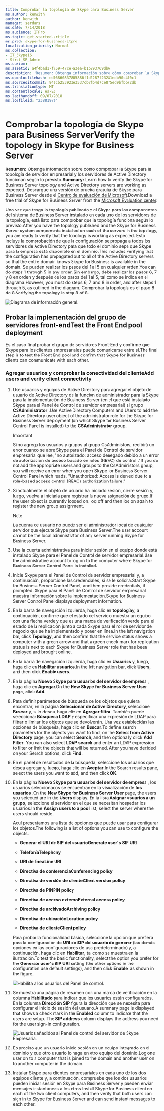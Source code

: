 ```yaml
---
title: Comprobar la topología de Skype para Business Server
ms.author: kenwith
author: kenwith
manager: serdars
ms.date: 7/14/2018
ms.audience: ITPro
ms.topic: get-started-article
ms.prod: skype-for-business-itpro
localization_priority: Normal
ms.collection:
- IT_Skype16
- Strat_SB_Admin
ms.custom: ''
ms.assetid: a4f4bad1-fc59-47ce-a3ea-b1b893769db6
description: 'Resumen: Obtenga información sobre cómo comprobar la Skype para la topología de servidor empresarial y los servidores de Active Directory funcionan según lo previsto. Descargue una versión de prueba gratuita de Skype para Business Server desde el Evaluation de Microsoft center en: https://www.microsoft.com/evalcenter/evaluate-skype-for-business-server.'
ms.openlocfilehash: ed06860837805886f1d2287f23281edb90c470c1
ms.sourcegitcommit: 940cb253923e3537cb7fb4d7ce875ed9bfbb72db
ms.translationtype: MT
ms.contentlocale: es-ES
ms.lasthandoff: 09/07/2018
ms.locfileid: "23881976"
---
```

# <a name="verify-the-topology-in-skype-for-business-server"></a><span data-ttu-id="f72cd-104">Comprobar la topología de Skype para Business Server</span><span class="sxs-lookup"><span data-stu-id="f72cd-104">Verify the topology in Skype for Business Server</span></span>
 
<span data-ttu-id="f72cd-105">**Resumen:** Obtenga información sobre cómo comprobar la Skype para la topología de servidor empresarial y los servidores de Active Directory funcionan según lo previsto.</span><span class="sxs-lookup"><span data-stu-id="f72cd-105">**Summary:** Learn how to verify the Skype for Business Server topology and Active Directory servers are working as expected.</span></span> <span data-ttu-id="f72cd-106">Descargue una versión de prueba gratuita de Skype para Business Server desde el [Centro de evaluación de Microsoft](https://www.microsoft.com/evalcenter/evaluate-skype-for-business-server).</span><span class="sxs-lookup"><span data-stu-id="f72cd-106">Download a free trial of Skype for Business Server from the [Microsoft Evaluation center](https://www.microsoft.com/evalcenter/evaluate-skype-for-business-server).</span></span>
  
<span data-ttu-id="f72cd-107">Una vez que tenga la topología publicada y el Skype para los componentes del sistema de Business Server instalado en cada uno de los servidores de la topología, está listo para comprobar que la topología funciona según lo previsto.</span><span class="sxs-lookup"><span data-stu-id="f72cd-107">After you have the topology published and the Skype for Business Server system components installed on each of the servers in the topology, you are ready to verify that the topology is working as expected.</span></span> <span data-ttu-id="f72cd-108">Esto incluye la comprobación de que la configuración se propaga a todos los servidores de Active Directory para que todo el dominio sepa que Skype para la empresa está disponible en el dominio.</span><span class="sxs-lookup"><span data-stu-id="f72cd-108">This includes verifying that the configuration has propagated out to all of the Active Directory servers so that the entire domain knows Skype for Business is available in the domain.</span></span> <span data-ttu-id="f72cd-109">Se pueden realizar los pasos del 1 al 5 en cualquier orden.</span><span class="sxs-lookup"><span data-stu-id="f72cd-109">You can do steps 1 through 5 in any order.</span></span> <span data-ttu-id="f72cd-110">Sin embargo, debe realizar los pasos 6, 7 y 8 en orden y después de los pasos del 1 al 5, tal como se indica en el diagrama.</span><span class="sxs-lookup"><span data-stu-id="f72cd-110">However, you must do steps 6, 7, and 8 in order, and after steps 1 through 5, as outlined in the diagram.</span></span> <span data-ttu-id="f72cd-111">Comprobar la topología es el paso 8 de 8.</span><span class="sxs-lookup"><span data-stu-id="f72cd-111">Verifying the topology is step 8 of 8.</span></span>
  
![Diagrama de información general.](../../media/c8698b53-1282-4978-a9a6-ca3f7a778f60.png)
  
## <a name="test-the-front-end-pool-deployment"></a><span data-ttu-id="f72cd-113">Probar la implementación del grupo de servidores front-end</span><span class="sxs-lookup"><span data-stu-id="f72cd-113">Test the Front End pool deployment</span></span>

<span data-ttu-id="f72cd-114">Es el paso final probar el grupo de servidores Front-End y confirme que Skype para los clientes empresariales puede comunicarse entre sí.</span><span class="sxs-lookup"><span data-stu-id="f72cd-114">The final step is to test the Front End pool and confirm that Skype for Business clients can communicate with each other.</span></span> 
  
### <a name="add-users-and-verify-client-connectivity"></a><span data-ttu-id="f72cd-115">Agregar usuarios y comprobar la conectividad del cliente</span><span class="sxs-lookup"><span data-stu-id="f72cd-115">Add users and verify client connectivity</span></span>

1. <span data-ttu-id="f72cd-116">Use usuarios y equipos de Active Directory para agregar el objeto de usuario de Active Directory de la función de administrador para la Skype para la implementación de Business Server (en el que está instalado Skype para el Panel de Control de servidor empresarial) al grupo **CSAdministrator** .</span><span class="sxs-lookup"><span data-stu-id="f72cd-116">Use Active Directory Computers and Users to add the Active Directory user object of the administrator role for the Skype for Business Server deployment (on which Skype for Business Server Control Panel is installed) to the **CSAdministrator** group.</span></span>
    
    > [!IMPORTANT]
    > <span data-ttu-id="f72cd-117">Si no agrega los usuarios y grupos al grupo CsAdministors, recibirá un error cuando se abre Skype para el Panel de Control de servidor empresarial que lee, "no autorizado: acceso denegado debido a un error de autorización de acceso basado en roles (RBAC) de control ."</span><span class="sxs-lookup"><span data-stu-id="f72cd-117">If you do not add the appropriate users and groups to the CsAdministors group, you will receive an error when you open Skype for Business Server Control Panel which reads, "Unauthorized: Access is denied due to a role-based access control (RBAC) authorization failure."</span></span> 
  
2. <span data-ttu-id="f72cd-118">Si actualmente el objeto de usuario ha iniciado sesión, cierre sesión y, luego, vuelva a iniciarla para registrar la nueva asignación de grupo.</span><span class="sxs-lookup"><span data-stu-id="f72cd-118">If the user object is currently logged on, log off and then log on again to register the new group assignment.</span></span>
    
    > [!NOTE]
    > <span data-ttu-id="f72cd-119">La cuenta de usuario no puede ser el administrador local de cualquier servidor que ejecute Skype para Business Server.</span><span class="sxs-lookup"><span data-stu-id="f72cd-119">The user account cannot be the local administrator of any server running Skype for Business Server.</span></span> 
  
3. <span data-ttu-id="f72cd-120">Use la cuenta administrativa para iniciar sesión en el equipo donde está instalado Skype para el Panel de Control de servidor empresarial.</span><span class="sxs-lookup"><span data-stu-id="f72cd-120">Use the administrative account to log on to the computer where Skype for Business Server Control Panel is installed.</span></span>
    
4. <span data-ttu-id="f72cd-121">Inicie Skype para el Panel de Control de servidor empresarial y, a continuación, proporcione las credenciales, si se le solicita.</span><span class="sxs-lookup"><span data-stu-id="f72cd-121">Start Skype for Business Server Control Panel, and then provide credentials, if prompted.</span></span> <span data-ttu-id="f72cd-122">Skype para el Panel de Control de servidor empresarial muestra información sobre la implementación.</span><span class="sxs-lookup"><span data-stu-id="f72cd-122">Skype for Business Server Control Panel displays deployment information.</span></span>
    
5. <span data-ttu-id="f72cd-123">En la barra de navegación izquierda, haga clic en **topología**y, a continuación, confirme que el estado del servicio muestra un equipo con una flecha verde y que es una marca de verificación verde para el estado de la replicación junto a cada Skype para el rol de servidor de negocio que se ha implementado y poner en línea.</span><span class="sxs-lookup"><span data-stu-id="f72cd-123">In the left navigation bar, click **Topology**, and then confirm that the service status shows a computer with a green arrow and that a green check mark for replication status is next to each Skype for Business Server role that has been deployed and brought online.</span></span> 
    
6. <span data-ttu-id="f72cd-124">En la barra de navegación izquierda, haga clic en **Usuarios** y, luego, haga clic en **Habilitar usuarios**.</span><span class="sxs-lookup"><span data-stu-id="f72cd-124">In the left navigation bar, click **Users**, and then click **Enable users**.</span></span> 
    
7. <span data-ttu-id="f72cd-125">En la página **Nuevo Skype para usuarios del servidor de empresa** , haga clic en **Agregar**.</span><span class="sxs-lookup"><span data-stu-id="f72cd-125">On the **New Skype for Business Server User** page, click **Add**.</span></span>
    
8. <span data-ttu-id="f72cd-p105">Para definir parámetros de búsqueda de los objetos que quiera encontrar, en la página **Seleccionar de Active Directory**, seleccione **Buscar** y, si lo desea, haga clic en **Agregar filtro**. También puede seleccionar **Búsqueda LDAP** y especificar una expresión de LDAP para filtrar o limitar los objetos que se devolverán. Una vez establecidas las opciones de búsqueda, haga clic en **Buscar**.</span><span class="sxs-lookup"><span data-stu-id="f72cd-p105">To define search parameters for the objects you want to find, on the **Select from Active Directory** page, you can select **Search**, and then optionally click **Add Filter**. You can also select **LDAP search** and enter an LDAP expression to filter or limit the objects that will be returned. After you have decided on your Search options, click **Find**.</span></span>
    
9. <span data-ttu-id="f72cd-129">En el panel de resultados de la búsqueda, seleccione los usuarios que desea agregar y, luego, haga clic en **Aceptar**.</span><span class="sxs-lookup"><span data-stu-id="f72cd-129">In the Search results pane, select the users you want to add, and then click **OK**.</span></span>
    
10. <span data-ttu-id="f72cd-130">En la página **Nuevo Skype para usuarios del servidor de empresa** , los usuarios seleccionados se encuentran en la visualización de **los usuarios** .</span><span class="sxs-lookup"><span data-stu-id="f72cd-130">On the **New Skype for Business Server User** page, the users you selected are in the **Users** display.</span></span> <span data-ttu-id="f72cd-131">En la lista **Asignar usuarios a un grupo**, seleccione el servidor en el que se necesitan hospedar los usuarios.</span><span class="sxs-lookup"><span data-stu-id="f72cd-131">In the **Assign users to a pool** list, select the server where the users should reside.</span></span>
    
    <span data-ttu-id="f72cd-132">Aquí presentamos una lista de opciones que puede usar para configurar los objetos.</span><span class="sxs-lookup"><span data-stu-id="f72cd-132">The following is a list of options you can use to configure the objects.</span></span>
    
    - <span data-ttu-id="f72cd-133">**Generar el URI de SIP del usuario**</span><span class="sxs-lookup"><span data-stu-id="f72cd-133">**Generate user's SIP URI**</span></span>
    
    - <span data-ttu-id="f72cd-134">**Telefonía**</span><span class="sxs-lookup"><span data-stu-id="f72cd-134">**Telephony**</span></span>
    
    - <span data-ttu-id="f72cd-135">**URI de línea**</span><span class="sxs-lookup"><span data-stu-id="f72cd-135">**Line URI**</span></span>
    
    - <span data-ttu-id="f72cd-136">**Directiva de conferencia**</span><span class="sxs-lookup"><span data-stu-id="f72cd-136">**Conferencing policy**</span></span>
    
    - <span data-ttu-id="f72cd-137">**Directiva de versión de cliente**</span><span class="sxs-lookup"><span data-stu-id="f72cd-137">**Client version policy**</span></span>
    
    - <span data-ttu-id="f72cd-138">**Directiva de PIN**</span><span class="sxs-lookup"><span data-stu-id="f72cd-138">**PIN policy**</span></span>
    
    - <span data-ttu-id="f72cd-139">**Directiva de acceso externo**</span><span class="sxs-lookup"><span data-stu-id="f72cd-139">**External access policy**</span></span>
    
    - <span data-ttu-id="f72cd-140">**Directiva de archivado**</span><span class="sxs-lookup"><span data-stu-id="f72cd-140">**Archiving policy**</span></span>
    
    - <span data-ttu-id="f72cd-141">**Directiva de ubicación**</span><span class="sxs-lookup"><span data-stu-id="f72cd-141">**Location policy**</span></span>
    
    - <span data-ttu-id="f72cd-142">**Directiva de cliente**</span><span class="sxs-lookup"><span data-stu-id="f72cd-142">**Client policy**</span></span>
    
    <span data-ttu-id="f72cd-143">Para probar la funcionalidad básica, seleccione la opción que prefiera para la configuración de **URI de SIP del usuario de generar** (las demás opciones en las configuraciones de uso predeterminado) y, a continuación, haga clic en **Habilitar**, tal como se muestra en la ilustración.</span><span class="sxs-lookup"><span data-stu-id="f72cd-143">To test the basic functionality, select the option you prefer for the **Generate user's SIP URI** setting (the other options in the configuration use default settings), and then click **Enable**, as shown in the figure.</span></span>
    
     ![Habilita a los usuarios del Panel de control.](../../media/7ee8717d-9a1f-4864-8f45-71071c88878f.png)
  
11. <span data-ttu-id="f72cd-p107">Se muestra una página de resumen con una marca de verificación en la columna **Habilitado** para indicar que los usuarios están configurados. En la columna **Dirección SIP** figura la dirección que se necesita para configurar el inicio de sesión del usuario.</span><span class="sxs-lookup"><span data-stu-id="f72cd-p107">A summary page is displayed that shows a check mark in the **Enabled** column to indicate that the users are setup. The **SIP address** column displays the address you need for the user sign-in configuration.</span></span>
    
     ![Usuarios añadidos al Panel de control del servidor de Skype Empresarial.](../../media/8960548a-8d6d-44c5-bc01-6f9fb11b7588.png)
  
12. <span data-ttu-id="f72cd-148">Es preciso que un usuario inicie sesión en un equipo integrado en el dominio y que otro usuario lo haga en otro equipo del dominio.</span><span class="sxs-lookup"><span data-stu-id="f72cd-148">Log one user on to a computer that is joined to the domain and another user on to another computer in the domain.</span></span>
    
13. <span data-ttu-id="f72cd-149">Instalar Skype para clientes empresariales en cada uno de los dos equipos cliente y, a continuación, compruebe que los dos usuarios pueden iniciar sesión en Skype para Business Server y pueden enviar mensajes instantáneos a los otros.</span><span class="sxs-lookup"><span data-stu-id="f72cd-149">Install Skype for Business client on each of the two client computers, and then verify that both users can sign in to Skype for Business Server and can send instant messages to each other.</span></span>
    

